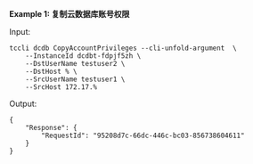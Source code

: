**Example 1: 复制云数据库账号权限**



Input: 

```
tccli dcdb CopyAccountPrivileges --cli-unfold-argument  \
    --InstanceId dcdbt-fdpjf5zh \
    --DstUserName testuser2 \
    --DstHost % \
    --SrcUserName testuser1 \
    --SrcHost 172.17.%
```

Output: 
```
{
    "Response": {
        "RequestId": "95208d7c-66dc-446c-bc03-856738604611"
    }
}
```

